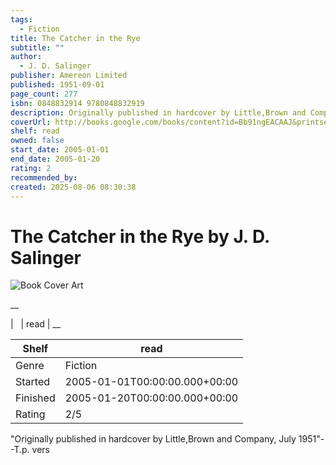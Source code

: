 ```yaml
---
tags:
  - Fiction
title: The Catcher in the Rye
subtitle: ""
author:
  - J. D. Salinger
publisher: Amereon Limited
published: 1951-09-01
page_count: 277
isbn: 0848832914 9780848832919
description: Originally published in hardcover by Little,Brown and Company, July 1951--T.p. vers
coverUrl: http://books.google.com/books/content?id=Bb91ngEACAAJ&printsec=frontcover&img=1&zoom=1&source=gbs_api
shelf: read
owned: false
start_date: 2005-01-01
end_date: 2005-01-20
rating: 2
recommended_by: 
created: 2025-08-06 08:30:38
---
```


# The Catcher in the Rye by J. D. Salinger

![Book Cover Art](http://books.google.com/books/content?id=Bb91ngEACAAJ&printsec=frontcover&img=1&zoom=1&source=gbs_api)

__


| &nbsp; | read | __

| Shelf | read |
| --- | --- |
| Genre | Fiction |
| Started | 2005-01-01T00:00:00.000+00:00 |
| Finished | 2005-01-20T00:00:00.000+00:00 |
| Rating | 2/5 |

"Originally published in hardcover by Little,Brown and Company, July 1951"--T.p. vers